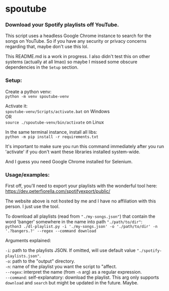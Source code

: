 # spoutube
### Download your Spotify playlists off YouTube.

This script uses a headless Google Chrome instance to search for the songs on YouTube. So if you have any security or privacy concerns regarding that, maybe don't use this lol.

This README.md is a work in progress. I also didn't test this on other systems (actually at all lmao) so maybe I missed some obscure dependencies in the `Setup` section.

### Setup:
Create a python venv:  
    `python -m venv spoutube-venv`

Activate it:  
    `spoutube-venv/Scripts/activate.bat` on Windows  
    OR  
    `source ./spoutube-venv/bin/activate` on Linux  

In the same terminal instance, install all libs:  
    `python -m pip install -r requirements.txt`  

It's important to make sure you run this command immediately after you run 'activate' if you don't want these libraries installed system-wide.

And I guess you need Google Chrome installed for Selenium.

### Usage/examples:
First off, you'll need to export your playlists with the wonderful tool here:  
https://dev.peterfiorella.com/spotifyexport/public/

The website above is not hosted by me and I have no affiliation with this person. I just use the tool.

To download all playlists (read from `"./my-songs.json"`) that contain the word 'banger' somewhere in the name into path `"./path/to/dir"`:  
`python3 ./dl-playlist.py -i './my-songs.json' -o './path/to/dir' -n '.?bangers.?' --regex --command download`

Arguments explained:

`-i`: path to the playlists JSON. If omitted, will use default value `"./spotify-playlists.json"`.  
`-o`: path to the "output" directory.  
`-n`: name of the playlist you want the script to "affect.  
`--regex`: interpret the name (from `-n` arg) as a regular expression.  
`--command`: self-explanatory: download the playlist. This arg only supports `download` and `search` but might be updated in the future. Maybe.  
